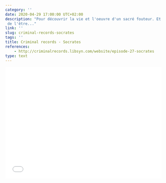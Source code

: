 ```yaml
---
category: ''
date: 2020-04-29 17:00:00 UTC+02:00
description: "Pour découvrir la vie et l'oeuvre d'un sacré fouteur. Et pourquoi ce n'est pas toujours une bonne idée
 de l'être..."
link: ''
slug: criminal-records-socrates
tags: ''
title: Criminal records - Socrates
references:
    - http://criminalrecords.libsyn.com/website/episode-27-socrates
type: text
---
```


<iframe style="border: none" src="//html5-player.libsyn.com/embed/episode/id/11351321/height/360/theme/custom/thumbnail/yes/direction/backward/render-playlist/no/custom-color/000000/" height="360" width="100%" scrolling="no"  allowfullscreen webkitallowfullscreen mozallowfullscreen oallowfullscreen msallowfullscreen></iframe>